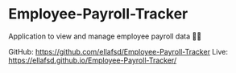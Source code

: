 # Employee-Payroll-Tracker

Application to view and manage employee payroll data 👷🏼

 GitHub: https://github.com/ellafsd/Employee-Payroll-Tracker
 Live: https://ellafsd.github.io/Employee-Payroll-Tracker/
